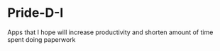# Pride-D-I
Apps that I hope will increase productivity and shorten amount of time spent doing paperwork
